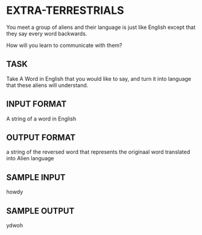 # EXTRA-TERRESTRIALS

You meet a group of aliens and their language is just like English except that they say every word backwards.

How will you learn to communicate with them?

## TASK

Take A Word in English that you would like to say, and turn it into language that these aliens will understand.

## INPUT FORMAT

A string of a word in English

## OUTPUT FORMAT

a string of the reversed word that represents the originaal word translated into Alien language

## SAMPLE INPUT

howdy

## SAMPLE OUTPUT

ydwoh

  
